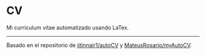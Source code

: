 # CV

Mi curriculum vitae automatizado usando LaTex.

---

Basado en el repositorio de [jitinnair1/autoCV](https://github.com/jitinnair1/autoCV) y [MateusRosario/myAutoCV](https://github.com/MateusRosario/myAutoCV).
